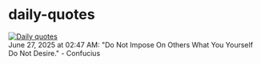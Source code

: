 # daily-quotes
[![Daily quotes](https://github.com/ceepu8/daily-quotes/actions/workflows/daily-quote.yml/badge.svg)](https://github.com/ceepu8/daily-quotes/actions/workflows/daily-quote.yml)<br/>
June 27, 2025 at 02:47 AM: "Do Not Impose On Others What You Yourself Do Not Desire." - Confucius
